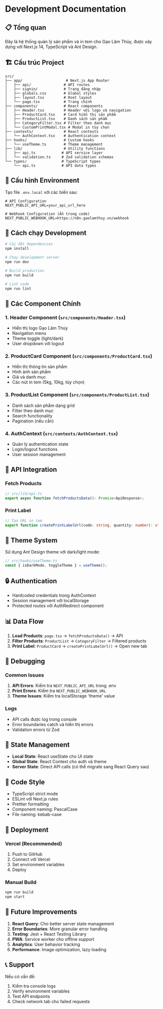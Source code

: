# Development Documentation

## 📋 Tổng quan

Đây là hệ thống quản lý sản phẩm và in tem cho Gạo Lâm Thúy, được xây dựng với Next.js 14, TypeScript và Ant Design.

## 🏗️ Cấu trúc Project

```
src/
├── app/                    # Next.js App Router
│   ├── api/               # API routes
│   ├── signin/            # Trang đăng nhập
│   ├── globals.css        # Global styles
│   ├── layout.tsx         # Root layout
│   └── page.tsx           # Trang chính
├── components/            # React components
│   ├── Header.tsx         # Header với logo và navigation
│   ├── ProductCard.tsx    # Card hiển thị sản phẩm
│   ├── ProductList.tsx    # Danh sách sản phẩm
│   ├── CategoryFilter.tsx # Filter theo danh mục
│   └── CustomPrintModal.tsx # Modal in tùy chọn
├── contexts/              # React contexts
│   └── AuthContext.tsx    # Authentication context
├── hooks/                 # Custom hooks
│   └── useTheme.ts        # Theme management
├── lib/                   # Utility functions
│   ├── api.ts            # API service layer
│   └── validation.ts     # Zod validation schemas
└── types/                # TypeScript types
    └── api.ts            # API data types
```

## 🔧 Cấu hình Environment

Tạo file `.env.local` với các biến sau:

```env
# API Configuration
NEXT_PUBLIC_API_URL=your_api_url_here

# Webhook Configuration (Ẩn trong code)
NEXT_PUBLIC_WEBHOOK_URL=https://n8n.gaolamthuy.vn/webhook
```

## 🚀 Cách chạy Development

```bash
# Cài đặt dependencies
npm install

# Chạy development server
npm run dev

# Build production
npm run build

# Lint code
npm run lint
```

## 📱 Các Component Chính

### 1. Header Component (`src/components/Header.tsx`)

- Hiển thị logo Gạo Lâm Thúy
- Navigation menu
- Theme toggle (light/dark)
- User dropdown với logout

### 2. ProductCard Component (`src/components/ProductCard.tsx`)

- Hiển thị thông tin sản phẩm
- Hình ảnh sản phẩm
- Giá và danh mục
- Các nút in tem (5kg, 10kg, tùy chọn)

### 3. ProductList Component (`src/components/ProductList.tsx`)

- Danh sách sản phẩm dạng grid
- Filter theo danh mục
- Search functionality
- Pagination (nếu cần)

### 4. AuthContext (`src/contexts/AuthContext.tsx`)

- Quản lý authentication state
- Login/logout functions
- User session management

## 🔌 API Integration

### Fetch Products

```typescript
// src/lib/api.ts
export async function fetchProductsData(): Promise<ApiResponse>;
```

### Print Label

```typescript
// Tạo URL in tem
export function createPrintLabelUrl(code: string, quantity: number): string;
```

## 🎨 Theme System

Sử dụng Ant Design theme với dark/light mode:

```typescript
// src/hooks/useTheme.ts
const { isDarkMode, toggleTheme } = useTheme();
```

## 🔒 Authentication

- Hardcoded credentials trong AuthContext
- Session management với localStorage
- Protected routes với AuthRedirect component

## 📊 Data Flow

1. **Load Products**: `page.tsx` → `fetchProductsData()` → API
2. **Filter Products**: `ProductList` → `CategoryFilter` → Filtered products
3. **Print Label**: `ProductCard` → `createPrintLabelUrl()` → Open new tab

## 🐛 Debugging

### Common Issues

1. **API Errors**: Kiểm tra `NEXT_PUBLIC_API_URL` trong .env
2. **Print Errors**: Kiểm tra `NEXT_PUBLIC_WEBHOOK_URL`
3. **Theme Issues**: Kiểm tra localStorage 'theme' value

### Logs

- API calls được log trong console
- Error boundaries catch và hiển thị errors
- Validation errors từ Zod

## 🔄 State Management

- **Local State**: React useState cho UI state
- **Global State**: React Context cho auth và theme
- **Server State**: Direct API calls (có thể migrate sang React Query sau)

## 📝 Code Style

- TypeScript strict mode
- ESLint với Next.js rules
- Prettier formatting
- Component naming: PascalCase
- File naming: kebab-case

## 🚀 Deployment

### Vercel (Recommended)

1. Push to GitHub
2. Connect với Vercel
3. Set environment variables
4. Deploy

### Manual Build

```bash
npm run build
npm start
```

## 🔮 Future Improvements

1. **React Query**: Cho better server state management
2. **Error Boundaries**: More granular error handling
3. **Testing**: Jest + React Testing Library
4. **PWA**: Service worker cho offline support
5. **Analytics**: User behavior tracking
6. **Performance**: Image optimization, lazy loading

## 📞 Support

Nếu có vấn đề:

1. Kiểm tra console logs
2. Verify environment variables
3. Test API endpoints
4. Check network tab cho failed requests
